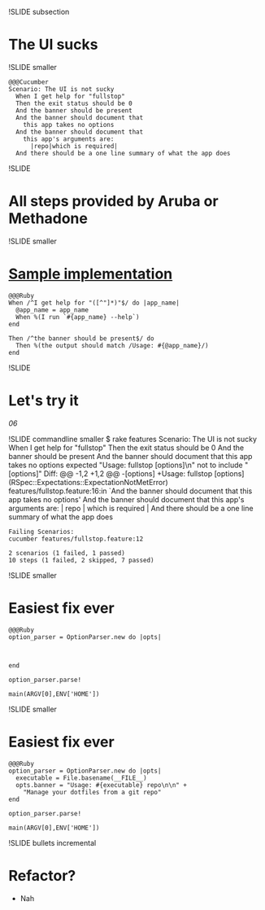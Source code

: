 !SLIDE subsection 
# The UI sucks

!SLIDE smaller

    @@@Cucumber
    Scenario: The UI is not sucky
      When I get help for "fullstop"
      Then the exit status should be 0
      And the banner should be present
      And the banner should document that 
        this app takes no options
      And the banner should document that 
        this app's arguments are:
          |repo|which is required|
      And there should be a one line summary of what the app does

!SLIDE 
# All steps provided by Aruba or Methadone

!SLIDE  smaller
# [Sample implementation](https://github.com/davetron5000/methadone/blob/master/lib/methadone/cucumber.rb)

    @@@Ruby
    When /^I get help for "([^"]*)"$/ do |app_name|
      @app_name = app_name
      When %(I run `#{app_name} --help`)
    end

    Then /^the banner should be present$/ do
      Then %(the output should match /Usage: #{@app_name}/)
    end

!SLIDE 
# Let's try it

_06_

!SLIDE commandline smaller
    $ rake features
      Scenario: The UI is not sucky
        When I get help for "fullstop"
        Then the exit status should be 0
        And the banner should be present
        And the banner should document that this app takes no options
          expected "Usage: fullstop [options]\n" not to include "[options]"
          Diff:
          @@ -1,2 +1,2 @@
          -[options]
          +Usage: fullstop [options]
           (RSpec::Expectations::ExpectationNotMetError)
          features/fullstop.feature:16:in `And the banner should document that this app takes no options'
        And the banner should document that this app's arguments are:
          | repo | which is required |
        And there should be a one line summary of what the app does

    Failing Scenarios:
    cucumber features/fullstop.feature:12

    2 scenarios (1 failed, 1 passed)
    10 steps (1 failed, 2 skipped, 7 passed)

!SLIDE smaller
# Easiest fix ever

    @@@Ruby
    option_parser = OptionParser.new do |opts|
      
      
      
    end

    option_parser.parse!

    main(ARGV[0],ENV['HOME'])

!SLIDE smaller
# Easiest fix ever

    @@@Ruby
    option_parser = OptionParser.new do |opts|
      executable = File.basename(__FILE__)
      opts.banner = "Usage: #{executable} repo\n\n" +
        "Manage your dotfiles from a git repo"
    end

    option_parser.parse!

    main(ARGV[0],ENV['HOME'])


!SLIDE bullets incremental
# Refactor?
* Nah
